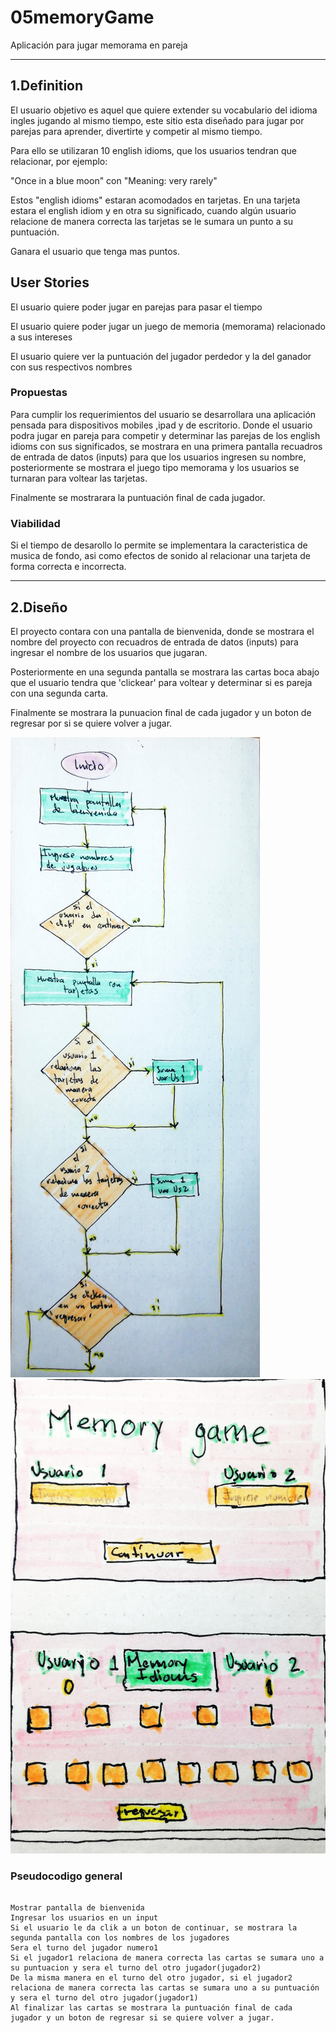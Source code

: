 # 05memoryGame

Aplicación para jugar memorama en pareja

---

## 1.Definition

El usuario objetivo es aquel que quiere extender su vocabulario del idioma ingles jugando al mismo tiempo, este sitio esta diseñado para jugar por parejas para aprender, divertirte y competir al mismo tiempo.

Para ello se utilizaran 10 english idioms, que los usuarios tendran que relacionar, por ejemplo:

"Once in a blue moon" con "Meaning: very rarely"

Estos "english idioms" estaran acomodados en tarjetas. En una tarjeta estara el english idiom y en otra su significado, cuando algún usuario relacione de manera correcta las tarjetas se le sumara un punto a su puntuación.

Ganara el usuario que tenga mas puntos.

## User Stories

El usuario quiere poder jugar en parejas para pasar el tiempo

El usuario quiere poder jugar un juego de memoria (memorama) relacionado a sus intereses

El usuario quiere ver la puntuación del jugador perdedor y la del ganador con sus respectivos nombres

### Propuestas

Para cumplir los requerimientos del usuario se desarrollara una aplicación pensada para dispositivos mobiles ,ipad y de escritorio. Donde el usuario podra jugar en pareja para competir y determinar las parejas de los english idioms con sus significados, se mostrara en una primera pantalla recuadros de entrada de datos (inputs) para que los usuarios ingresen su nombre, posteriormente se mostrara el juego tipo memorama y los usuarios se turnaran para voltear las tarjetas.

Finalmente se mostrarara la puntuación final de cada jugador.

### Viabilidad

Si el tiempo de desarollo lo permite se implementara la caracteristica de musica de fondo, asi como efectos de sonido al relacionar una tarjeta de forma correcta e incorrecta.

---

## 2.Diseño

El proyecto contara con una pantalla de bienvenida, donde se mostrara el nombre del proyecto con recuadros de entrada de datos (inputs) para ingresar el nombre de los usuarios que jugaran.

Posteriormente en una segunda pantalla se mostrara las cartas boca abajo que el usuario tendra que 'clickear' para voltear y determinar si es pareja con una segunda carta.

Finalmente se mostrara la punuacion final de cada jugador y un boton de regresar por si se quiere volver a jugar.

![Diagrama de flujo](./assets/diagramaFlujo05.jpg)
![userInterface](./assets/UI05.jpg)

### Pseudocodigo general

```

Mostrar pantalla de bienvenida
Ingresar los usuarios en un input
Si el usuario le da clik a un boton de continuar, se mostrara la segunda pantalla con los nombres de los jugadores
Sera el turno del jugador numero1
Si el jugador1 relaciona de manera correcta las cartas se sumara uno a su puntuacion y sera el turno del otro jugador(jugador2)
De la misma manera en el turno del otro jugador, si el jugador2 relaciona de manera correcta las cartas se sumara uno a su puntuación y sera el turno del otro jugador(jugador1)
Al finalizar las cartas se mostrara la puntuación final de cada jugador y un boton de regresar si se quiere volver a jugar.

```
